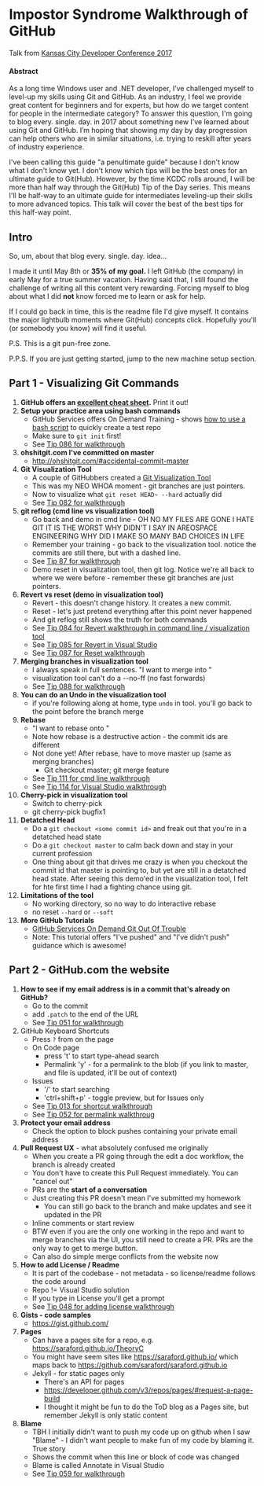# Impostor Syndrome Walkthrough of GitHub
Talk from [Kansas City Developer Conference 2017](http://www.kcdc.info/sessions)

#### Abstract
As a long time Windows user and .NET developer, I’ve challenged myself to level-up my skills using Git and GitHub. As an industry, I feel we provide great content for beginners and for experts, but how do we target content for people in the intermediate category? To answer this question, I'm going to blog every. single. day. in 2017 about something new I’ve learned about using Git and GitHub. I’m hoping that showing my day by day progression can help others who are in similar situations, i.e. trying to reskill after years of industry experience.

I've been calling this guide "a penultimate guide" because I don't know what I don't know yet. I don't know which tips will be the best ones for an ultimate guide to Git(Hub). However, by the time KCDC rolls around, I will be more than half way through the Git(Hub) Tip of the Day series. This means I'll be half-way to an ultimate guide for intermediates leveling-up their skills to more advanced topics. This talk will cover the best of the best tips for this half-way point.

## Intro

So, um, about that blog every. single. day. idea... 

I made it until May 8th or **35% of my goal.** I left GitHub (the company) in early May for a true summer vacation. Having said that, I still found the challenge of writing all this content very rewarding. Forcing myself to blog about what I did **not** know forced me to learn or ask for help.  

If I could go back in time, this is the readme file I'd give myself. It contains the major lightbulb moments where Git(Hub) concepts click. Hopefully you'll (or somebody you know) will find it useful.

P.S. This is a git pun-free zone.

P.P.S. If you are just getting started, jump to the new machine setup section. 

## Part 1 - Visualizing Git Commands

1. **GitHub offers an [excellent cheat sheet](https://education.github.com/git-cheat-sheet-education.pdf).** Print it out! 
2. **Setup your practice area using bash commands**
    - GitHub Services offers On Demand Training - shows [how to use a bash script](https://services.github.com/on-demand/git-trouble/git-set-up) to quickly create a test repo
    - Make sure to `git init` first!
    - See [Tip 086 for walkthrough](https://saraford.net/2017/03/27/how-to-write-a-bash-or-powershell-script-to-quickly-create-test-repos-086/)
3. **ohshitgit.com I've committed on master**
    - http://ohshitgit.com/#accidental-commit-master
4. **Git Visualization Tool**
    - A couple of GitHubbers created a [Git Visualization Tool](https://saraford.net/2017/03/22/how-to-demystify-git-commands-using-visualizing-git/)
    - This was my NEO WHOA moment - git branches are just pointers. 
    - Now to visualize what `git reset HEAD~ --hard` actually did 
    - See [Tip 082 for walkthrough](https://saraford.net/2017/03/23/how-to-fix-the-oh-no-ive-accidentally-committed-on-master-instead-of-a-branch-082/) 
5. **git reflog (cmd line vs visualization tool)**
    - Go back and demo in cmd line - OH NO MY FILES ARE GONE I HATE GIT IT IS THE WORST WHY DIDN'T I SAY IN AREOSPACE ENGINEERING WHY DID I MAKE SO MANY BAD CHOICES IN LIFE
    - Remember your training - go back to the visualization tool. notice the commits are still there, but with a dashed line.
    - See [Tip 87 for walkthrough](https://saraford.net/2017/03/28/how-to-recover-from-the-oh-no-i-did-a-git-reset-and-now-my-files-are-gone-087/)
    - Demo reset in visualization tool, then git log. Notice we're all back to where we were before - remember these git branches are just pointers.
6. **Revert vs reset (demo in visualization tool)**
    - Revert - this doesn't change history. It creates a new commit. 
    - Reset - let's just pretend everything after this point never happened
    - And git reflog still shows the truth for both commands
    - See [Tip 084 for Revert walkthrough in command line / visualization tool](https://saraford.net/2017/03/25/how-to-use-git-revert-to-undo-a-previous-commit-084/) 
    - See [Tip 085 for Revert in Visual Studio](https://saraford.net/2017/03/26/how-to-revert-changes-in-visual-studio-085/) 
    - See [Tip 087 for Reset walkthrough](https://saraford.net/2017/03/28/how-to-recover-from-the-oh-no-i-did-a-git-reset-and-now-my-files-are-gone-087/)
7. **Merging branches in visualization tool**
    - I always speak in full sentences. "I want to merge <branch> into <my current branch>"  
    - visualization tool can't do a --no-ff (no fast forwards)
    - See [Tip 088 for walkthrough](https://saraford.net/2017/03/29/how-to-create-a-branch-in-visual-studio-088/)
8. **You can do an Undo in the visualization tool**
    - if you're following along at home, type `undo` in tool. you'll go back to the point before the branch merge
9. **Rebase**
    - "I want to rebase <branch> onto <my current branch>"    
    - Note how rebase is a destructive action - the commit ids are different 
    - Not done yet! After rebase, have to move master up (same as merging branches)
      - Git checkout master; git merge feature
    - See [Tip 111 for cmd line walkthrough](https://saraford.net/2017/04/21/how-to-visualize-a-rebase-in-the-git-visualization-tool-111/) 
    - See [Tip 114 for Visual Studio walkthrough](https://saraford.net/2017/04/24/how-to-do-a-rebase-in-visual-studio-114/)
10. **Cherry-pick in visualization tool**
    - Switch to cherry-pick
    - git cherry-pick bugfix1
11. **Detatched Head** 
    - Do a `git checkout <some commit id>` and freak out that you're in a detatched head state
    - Do a `git checkout master` to calm back down and stay in your current profession
    - One thing about git that drives me crazy is when you checkout the commit id that master is pointing to, but yet are still in a detatched head state. After seeing this demo'ed in the visualization tool, I felt for hte first time I had a fighting chance using git. 
12. **Limitations of the tool**
    - No working directory, so no way to do interactive rebase
    - no reset `--hard` or `--soft`
13. **More GitHub Tutorials**
    - [GitHub Services On Demand Git Out Of Trouble](https://services.github.com/on-demand/git-trouble/)
    - Note: This tutorial offers "I've pushed" and "I've didn't push" guidance which is awesome!
    
## Part 2 - GitHub.com the website 

1. **How to see if my email address is in a commit that's already on GitHub?**
    - Go to the commit 
    - add `.patch` to the end of the URL
    - See [Tip 051 for walkthrough](https://saraford.net/2017/02/20/how-to-view-the-name-and-email-that-is-associated-with-a-commit-on-github-via-the-web-browser-051/)
2. GitHub Keyboard Shortcuts
    - Press `?` from on the page
    - On Code page
      - press 't' to start type-ahead search
      - Permalink 'y' - for a permalink to the blob (if you link to master, and file is updated, it'll be out of context)
    - Issues 
      - '/' to start searching
      - 'ctrl+shift+p' - toggle preview, but for Issues only    
    -  See [Tip 013 for shortcut walkthrough](https://saraford.net/2017/01/13/how-to-view-all-github-keyboard-shortcuts-013/)
    -  See [Tip 052 for permalink walkthroug](https://saraford.net/2017/02/21/how-to-press-y-to-navigate-to-the-permalink-for-a-files-exact-commit-id-on-github-com-052/)
3. **Protect your email address**
    - Check the option to block pushes containing your private email address
4. **Pull Request UX** - what absolutely confused me originally
    - When you create a PR going through the edit a doc workflow, the branch is already created
    - You don't have to create this Pull Request immediately. You can "cancel out"
    - PRs are the **start of a conversation**
    - Just creating this PR doesn't mean I've submitted my homework
	  - You can still go back to the branch and make updates and see it updated in the PR
    - Inline comments or start review
    - BTW even if you are the only one working in the repo and want to merge branches via the UI, you still need to create a PR. PRs are the only way to get to merge button.
    - Can also do simple merge conflicts from the website now
5. **How to add License / Readme**
    - It is part of the codebase - not metadata - so license/readme follows the code around
    - Repo != Visual Studio solution
    - If you type in License you'll get a prompt
    - See [Tip 048 for adding license walkthrough](https://saraford.net/2017/02/17/how-to-add-a-license-to-a-repo-and-have-it-be-recognized-for-an-existing-github-repo-048/)
6. **Gists - code samples**
	- https://gist.github.com/
7. **Pages**
    - Can have a pages site for a repo, e.g. https://saraford.github.io/TheoryC
    - You might have seem sites like https://saraford.github.io/ which maps back to https://github.com/saraford/saraford.github.io
    - Jekyll - for static pages only
      - There's an API for pages
      - https://developer.github.com/v3/repos/pages/#request-a-page-build
      - I thought it might be fun to do the ToD blog as a Pages site, but remember Jekyll is only static content
8. **Blame**
    - TBH I initially didn't want to push my code up on github when I saw "Blame" - I didn't want people to make fun of my code by blaming it. True story
    - Shows the commit when this line or block of code was changed
    - Blame is called Annotate in Visual Studio 
    - See [Tip 059 for walkthrough](https://saraford.net/2017/02/28/how-to-use-blame-on-github-to-find-the-commit-that-changed-that-line-or-block-of-code-059/) 
